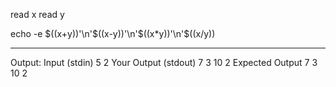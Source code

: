 read x
read y

echo -e $((x+y))'\n'$((x-y))'\n'$((x*y))'\n'$((x/y))

------

Output:
Input (stdin)
5
2
Your Output (stdout)
7
3
10
2
Expected Output
7
3
10
2
